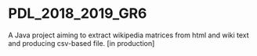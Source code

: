 # PDL_2018_2019_GR6
A Java project aiming to extract wikipedia matrices from html and wiki text and producing csv-based file. [in production]
